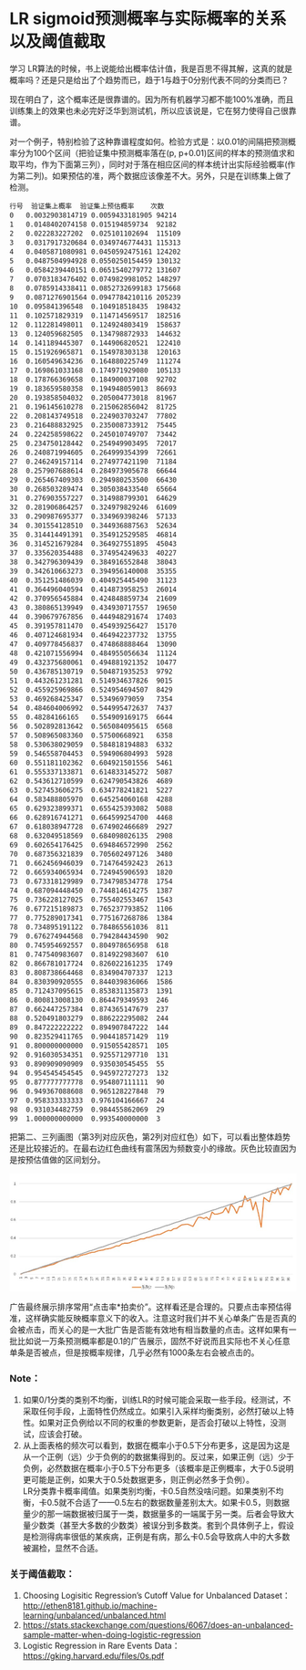 # LR sigmoid预测概率与实际概率的关系以及阈值截取

学习 LR算法的时候，书上说能给出概率估计值，我是百思不得其解，这真的就是概率吗？还是只是给出了个趋势而已，趋于1与趋于0分别代表不同的分类而已？

现在明白了，这个概率还是很靠谱的。因为所有机器学习都不能100%准确，而且训练集上的效果也未必完好泛华到测试机，所以应该说是，它在努力使得自己很靠谱。

对一个例子，特别检验了这种靠谱程度如何。检验方式是：以0.01的间隔把预测概率分为100个区间（把验证集中预测概率落在(p, p+0.01)区间的样本的预测值求和取平均，作为下面第三列），同时对于落在相应区间的样本统计出实际经验概率(作为第二列)。如果预估的准，两个数据应该像差不大。另外，只是在训练集上做了检测。

```
行号	验证集上概率	验证集上预估概率	次数
0	0.0032903814719	0.0059433181905	94214
1	0.0148402074158	0.015194859734	92182
2	0.022283227202	0.025101102694	115109
3	0.0317917320684	0.0349746774431	115313
4	0.0405871080981	0.0450592475161	124202
5	0.0487504994928	0.0550250154459	130132
6	0.0584239440151	0.0651540279772	131607
7	0.0703183476402	0.0749829981052	148297
8	0.0785914338411	0.0852732699183	175668
9	0.0871276901564	0.0947784210116	205239
10	0.095841396548	0.104918518435	198432
11	0.102571829319	0.114714569517	182516
12	0.112281498011	0.124924803419	158637
13	0.124059682505	0.134798872933	144632
14	0.141189445307	0.144906820521	122410
15	0.151926965871	0.154978303138	120163
16	0.160549634236	0.164880225749	111274
17	0.169861033168	0.174971929080	105133
18	0.178766369658	0.184900037108	92702
19	0.183659580358	0.194948059013	86693
20	0.193858504032	0.205004773018	81967
21	0.196145610278	0.215062856042	81725
22	0.208143749518	0.224903703247	77802
23	0.216488832925	0.235008733912	75445
24	0.224258598622	0.245010749707	73442
25	0.234750128442	0.254949903495	72017
26	0.240871994605	0.264999354399	72661
27	0.246249157114	0.274977421190	71184
28	0.257907688614	0.284973905678	66644
29	0.265467409303	0.294980253500	66430
30	0.268503289474	0.305038433540	65664
31	0.276903557227	0.314988799301	64629
32	0.281906864257	0.324979829246	61609
33	0.290987695377	0.334969398246	57133
34	0.301554128510	0.344936887563	52634
35	0.314414491391	0.354912529585	46814
36	0.314521679284	0.364927551895	45043
37	0.335620354488	0.374954249633	40227
38	0.342796309439	0.384916552848	38043
39	0.342610663273	0.394956140008	35355
40	0.351251486039	0.404925445490	31123
41	0.364496040594	0.414873958253	26014
42	0.370956545884	0.424848859734	21609
43	0.380865139949	0.434930717557	19650
44	0.390679767856	0.444948291674	17403
45	0.391957811470	0.454939256427	15170
46	0.407124681934	0.464942237732	13755
47	0.409778456837	0.474868888464	13090
48	0.421071556994	0.484955056634	11124
49	0.432375680061	0.494881921352	10477
50	0.436785130719	0.504871935253	9792
51	0.443261231281	0.514934637826	9015
52	0.455925969866	0.524954694507	8429
53	0.469268425347	0.53496979059	7354
54	0.484604006992	0.544995472637	7437
55	0.48284166165	0.554909169175	6644
56	0.502892813642	0.565084095615	6568
57	0.508965083360	0.57500668921	6358
58	0.530638029059	0.584818194883	6332
59	0.546558704453	0.594906804993	5928
60	0.551181102362	0.604921501556	5461
61	0.555337133871	0.614833145272	5087
62	0.543612710599	0.624790543826	4689
63	0.527453606275	0.634778241821	5227
64	0.583488805970	0.645254060168	4288
65	0.629323899371	0.655425393082	5088
66	0.628916741271	0.664599254700	4468
67	0.618038947728	0.674902466689	2927
68	0.632049518569	0.684098026135	2908
69	0.602654176425	0.694846572990	2562
70	0.687356321839	0.705602497126	3480
71	0.662456946039	0.714764592423	2613
72	0.665934065934	0.724945906593	1820
73	0.673318129989	0.734798534778	1754
74	0.687094448450	0.744814614275	1387
75	0.736228127025	0.755402553467	1543
76	0.677215189873	0.765237793852	1106
77	0.775289017341	0.775167268786	1384
78	0.734895191122	0.784865561036	811
79	0.676274944568	0.794284434590	902
80	0.745954692557	0.804978656958	618
81	0.747540983607	0.814922983607	610
82	0.866781017724	0.826022161235	1749
83	0.808738664468	0.834904707337	1213
84	0.830390920555	0.844039836066	1586
85	0.712437095615	0.853831135873	1391
86	0.800813008130	0.864479349593	246
87	0.662447257384	0.874365147679	237
88	0.520491803279	0.886222295082	244
89	0.847222222222	0.894907847222	144
90	0.823529411765	0.904418571429	119
91	0.800000000000	0.915055428571	105
92	0.916030534351	0.925571297710	131
93	0.890909090909	0.935030545455	55
94	0.954545454545	0.945972727273	132
95	0.877777777778	0.954807111111	90
96	0.949367088608	0.965128227848	79
97	0.958333333333	0.976104166667	24
98	0.931034482759	0.984455862069	29
99	1.000000000000	0.993540000000	3
```

把第二、三列画图（第3列对应灰色，第2列对应红色）如下，可以看出整体趋势还是比较接近的。在最右边红色曲线有震荡因为频数变小的缘故。灰色比较直因为是按预估值做的区间划分。

![LR sigmoid_prob vs predict](./img/lr_sigmoid_prob_vs_predict.png)

广告最终展示排序常用“点击率*拍卖价”。这样看还是合理的。只要点击率预估得准，这样确实能反映概率意义下的收入。注意这时我们并不关心单条广告是否真的会被点击，而关心的是一大批广告是否能有效地有相当数量的点击。这样如果有一批比如说一万条预测概率都是0.1的广告展示，固然不好说而且实际也不关心任意单条是否被点，但是按概率规律，几乎必然有1000条左右会被点击的。

### Note：
1. 如果0/1分类的类别不均衡，训练LR的时候可能会采取一些手段。经测试，不采取任何手段，上面特性仍然成立。如果引入采样均衡类别，必然打破以上特性。如果对正负例给以不同的权重的参数更新，是否会打破以上特性，没测试，应该会打破。
2. 从上面表格的频次可以看到，数据在概率小于0.5下分布更多，这是因为这是从一个正例（远）少于负例的的数据集得到的。反过来，如果正例（远）少于负例，必然数据在概率小于0.5下分布更多（该概率是正例概率，大于0.5说明更可能是正例，如果大于0.5处数据更多，则正例必然多于负例）。  
   LR分类靠卡概率阈值。如果类别均衡，卡0.5自然没啥问题。如果类别不均衡，卡0.5就不合适了——0.5左右的数据数量差别太大。如果卡0.5，则数据量少的那一端数据被归属于一类，数据量多的一端属于另一类。后者会导致大量少数类（甚至大多数的少数类）被误分到多数类。套到个具体例子上，假设是检测得病率很低的某疾病，正例是有病，那么卡0.5会导致病人中的大多数被漏检，显然不合适。

### 关于阈值截取：
1. Choosing Logisitic Regression’s Cutoff Value for Unbalanced Dataset：http://ethen8181.github.io/machine-learning/unbalanced/unbalanced.html
2. https://stats.stackexchange.com/questions/6067/does-an-unbalanced-sample-matter-when-doing-logistic-regression
3. Logistic Regression in Rare Events Data：https://gking.harvard.edu/files/0s.pdf
